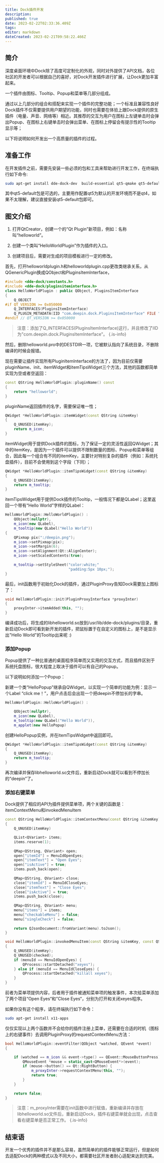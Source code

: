 ```yaml
---
title: Dock插件开发
description: 
published: true
date: 2023-02-22T02:33:36.409Z
tags: 
editor: markdown
dateCreated: 2023-02-21T09:58:22.466Z
---
```


## 简介

深度桌面环境中Dock除了高度可定制化的外观，同时对外提供了API文档，各位社区的开发者可以根据自己的喜好，对Dock开发插件进行扩展，让Dock更加丰富起来。

一个插件由图标、Tooltip、Popup和菜单等几部分组成。

通过以上几部分的组合和搭配来实现一个插件的完整功能；一个标准且兼容性良好Dock插件不仅需要提供用户期望的功能，同时也需要在体验上跟Dock提供的原生插件（电量、声音、网络等）相近。其推荐的交互为用户在图标上左键单击时会弹出Popup、在图标上右键单击时会弹出菜单、在图标上停留会有提示性的Tooltip显示等；

以下将说明如何开发出一个高质量的插件的过程。

## 准备工作

在开发插件之前，需要先安装一些必须的包和工具来帮助进行开发工作，在终端执行如下命令:

```bash
sudo apt-get install dde-dock-dev  build-essential qt5-qmake qt5-default qtcreator
```

其中qt5-default包是可选的，主要用作配置qt5为默认的开发环境而不是qt4，如果不太理解，建议直接安装qt5-default包即可。

## 图文介绍

1. 打开QtCreator，创建一个的“Qt Plugin”新项目，例如：名称叫“helloworld”。  

2. 创建一个类叫“HelloWorldPlugin”作为插件的入口。 

3. 创建项目后，需要对生成的项目模板进行一定的修改。

 首先，打开helloworldplugin.h和helloworldplugin.cpp更改类继承关系，从QGenericPlugin换成QObject和PluginsItemInterface，

```cpp
#include <dde-dock/constants.h>
#include <dde-dock/pluginsiteminterface.h>
class HelloWorldPlugin : public QObject, PluginsItemInterface
{
    Q_OBJECT
#if QT_VERSION >= 0x050000
    Q_INTERFACES(PluginsItemInterface)
    Q_PLUGIN_METADATA(IID "com.deepin.dock.PluginsItemInterface" FILE "helloworld.json")
#endif // QT_VERSION >= 0x050000
```

> 注意：添加了Q_INTERFACES(PluginsItemInterface)这行，并且修改了IID为"com.deepin.dock.PluginsItemInterface"。
{.is-info}

然后，删除helloworld.pro中的DESTDIR一项，它被默认指向了系统目录，不删除编译的时候会报错。

现在需要让插件实现所有PluginItemInterface的方法了，因为目前仅需要pluginName、init、itemWidget和itemTipsWidget三个方法，其他的函数都简单实现为空或者空返回：

```cpp
const QString HelloWorldPlugin::pluginName() const
{
    return "helloworld";
}
```
pluginName返回插件的名字，需要保证唯一性；

```cpp
QWidget *HelloWorldPlugin::itemWidget(const QString &itemKey)
{
    Q_UNUSED(itemKey);
    return m_icon;
}
```
itemWidget用于提供Dock插件的图标，为了保证一定的灵活性返回QWidget；其中的itemKey，是因为一个插件可以提供不限制数量的图标、Popup和菜单等组合，因此每一个组合有不同的itemKey，主要针对特别复杂的插件（例如：系统托盘插件），目前不会使用到这个字段（下同）；

```cpp
QWidget *HelloWorldPlugin::itemTipsWidget(const QString &itemKey)
{
    Q_UNUSED(itemKey);
    return m_tooltip;
}
```
itemTipsWidget用于提供Dock插件的Tooltip，一般情况下都是QLabel；这里返回一个带有“Hello World”字样的QLabel：

```cpp
HelloWorldPlugin::HelloWorldPlugin() :
    QObject(nullptr),
    m_icon(new QLabel),
    m_tooltip(new QLabel("Hello World"))
{
    QPixmap pix(":/deepin.png");
    m_icon->setPixmap(pix);
    m_icon->setMargin(6);
    m_icon->setAlignment(Qt::AlignCenter);
    m_icon->setScaledContents(true);
    
    m_tooltip->setStyleSheet("color:white;"
                             "padding:5px 10px;");
}
```

最后，init函数用于初始化Dock的插件，通过PluginProxy告知Dock需要加上图标了：

```cpp
void HelloWorldPlugin::init(PluginProxyInterface *proxyInter)
{
    proxyInter->itemAdded(this, "");
}
```

编译成功后，将生成的libhelloworld.so放到/usr/lib/dde-dock/plugins/目录，重新启动Dock即可看到新开发的插件，把鼠标置于在自定义的图标上，是不是显示出"Hello World"的Tooltip出来呢 :)


### 添加Popup

Popup提供了一种比普通的桌面程序简单而又实用的交互方式，而且插件区别于系统托盘图标，很大程度上取决于插件可以有自己的Popup。

以下说明如何添加一个Popup：

新建一个类“HelloPopup”继承自QWidget，以实现一个简单的功能为例：显示一个Label “click me！”，用户点击后会出现一个把deepin不停加长的字串。

```cpp
HelloWorldPlugin::HelloWorldPlugin() :

    QObject(nullptr),
    m_icon(new QLabel),
    m_tooltip(new QLabel("Hello World")),
    m_applet(new HelloPopup)
```

创建HelloPopup实例，并在itemTipsWidget中返回即可。

```cpp
QWidget *HelloWorldPlugin::itemTipsWidget(const QString &itemKey)
{
    Q_UNUSED(itemKey);
    return m_tooltip;
}
```

再次编译并保存libhelloworld.so文件后，重新启动Dock就可以看到不停加长的“deepin”了。

### 添加右键菜单

Dock提供了相应的API为插件提供菜单项，两个关键的函数是：itemContextMenu和invokedMenuItem

```cpp
const QString HelloWorldPlugin::itemContextMenu(const QString &itemKey)
{
    Q_UNUSED(itemKey)

    QList<QVariant> items;
    items.reserve(1);
    
    QMap<QString, QVariant> open;
    open["itemId"] = MenuIdOpenEyes;
    open["itemText"] = "Open Eyes";
    open["isActive"] = true;
    items.push_back(open);
    
    QMap<QString, QVariant> close;
    close["itemId"] = MenuIdCloseEyes;
    close["itemText"] = "Close Eyes";
    close["isActive"] = true;
    items.push_back(close);
    
    QMap<QString, QVariant> menu;
    menu["items"] = items;
    menu["checkableMenu"] = false;
    menu["singleCheck"] = false;
    
    return QJsonDocument::fromVariant(menu).toJson();
}

void HelloWorldPlugin::invokedMenuItem(const QString &itemKey, const QString &menuId, const bool checked)
{
    Q_UNUSED(itemKey);
    Q_UNUSED(checked);
    if (menuId == MenuIdOpenEyes) {
        QProcess::startDetached("xeyes");
    } else if (menuId == MenuIdCloseEyes) {
        QProcess::startDetached("killall xeyes");
    }
}
```

前者为菜单项提供内容，后者用于插件被通知菜单项的触发事件，本次给菜单添加了两个项目“Open Eyes“和”Close Eyes“，分别为打开和关闭xeyes程序。

如果你没有这个程序，请在终端执行如下命令：

```bash
sudo apt-get install x11-apps
```

仅仅实现以上两个函数并不会给你的插件注册上菜单，还需要在合适的时机（图标上的右键事件）去调用PluginProxy的requestContextMenu方法：

```cpp
bool HelloWorldPlugin::eventFilter(QObject *watched, QEvent *event)
{

    if (watched == m_icon && event->type() == QEvent::MouseButtonPress) {
        QMouseEvent *mouse = static_cast<QMouseEvent*>(event);
        if (mouse->button() == Qt::RightButton) {
            m_proxyInter->requestContextMenu(this, "");
            return true;
        }
    }
    
    return false;
}
```

> 注意：m_proxyInter需要在init函数中进行赋值，重新编译并存放在libhelloworld.so文件后，重新启动Dock，插件右键菜单就会出现，点击查看右键菜单是否正常工作。
{.is-info}

## 结束语

开发一个优秀的插件并不是那么容易，虽然简单的的插件能够正常运行，但是如何去适配Dock的两种模式以及不同大小，都需要社区开发者耐心适配来达到完美。